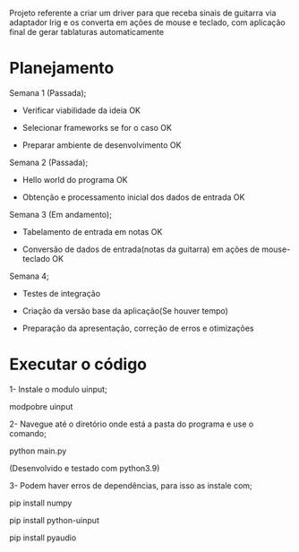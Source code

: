 Projeto referente a criar um driver para que receba sinais de guitarra via adaptador Irig e os converta em ações de mouse e teclado, com aplicação final de gerar tablaturas automaticamente

# Planejamento

Semana 1 (Passada);

  -  Verificar viabilidade da ideia  OK

  -  Selecionar frameworks se for o caso  OK

  -  Preparar ambiente de desenvolvimento  OK

Semana 2 (Passada);

  - Hello world do programa  OK

  - Obtenção e processamento inicial dos dados de entrada  OK

Semana 3 (Em andamento);

  - Tabelamento de entrada em notas  OK

  - Conversão de dados de entrada(notas da guitarra) em ações de mouse-teclado  OK

Semana 4;

  - Testes de integração

  - Criação da versão base da aplicação(Se houver tempo)

  - Preparação da apresentação, correção de erros e otimizações

# Executar o código

1- Instale o modulo uinput;

  modpobre uinput

2- Navegue até o diretório onde está a pasta do programa e use o comando;
  
  python main.py

  (Desenvolvido e testado com python3.9)

3- Podem haver erros de dependências, para isso as instale com;

  pip install numpy

  pip install python-uinput

  pip install pyaudio
  
